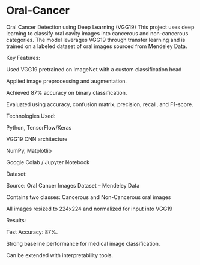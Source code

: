 # Oral-Cancer
Oral Cancer Detection using Deep Learning (VGG19) This project uses deep learning to classify oral cavity images into cancerous and non-cancerous categories. The model leverages VGG19 through transfer learning and is trained on a labeled dataset of oral images sourced from Mendeley Data.


Key Features:

Used VGG19 pretrained on ImageNet with a custom classification head

Applied image preprocessing and augmentation.

Achieved 87% accuracy on binary classification.

Evaluated using accuracy, confusion matrix, precision, recall, and F1-score.


Technologies Used:

Python, TensorFlow/Keras

VGG19 CNN architecture

NumPy, Matplotlib

Google Colab / Jupyter Notebook


Dataset:

Source: Oral Cancer Images Dataset – Mendeley Data

Contains two classes: Cancerous and Non-Cancerous oral images

All images resized to 224x224 and normalized for input into VGG19


Results:

Test Accuracy: 87%.

Strong baseline performance for medical image classification.

Can be extended with interpretability tools.

